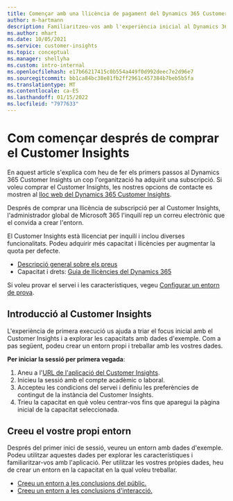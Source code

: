 ```yaml
---
title: Començar amb una llicència de pagament del Dynamics 365 Customer Insights
author: m-hartmann
description: Familiaritzeu-vos amb l'experiència inicial al Dynamics 365 Customer Insights i exploreu les seves capacitats.
ms.author: mhart
ms.date: 10/05/2021
ms.service: customer-insights
ms.topic: conceptual
ms.manager: shellyha
ms.custom: intro-internal
ms.openlocfilehash: e17b66217415c0b554a449f0d992deec7e2d96e7
ms.sourcegitcommit: bb1ca84bc38e81fb2ff2961c457384b7beb5b5fa
ms.translationtype: MT
ms.contentlocale: ca-ES
ms.lasthandoff: 01/15/2022
ms.locfileid: "7977633"
---
```

# <a name="get-started-after-purchasing-customer-insights"></a>Com començar després de comprar el Customer Insights

En aquest article s'explica com heu de fer els primers passos al Dynamics 365 Customer Insights un cop l'organització ha adquirit una subscripció. Si voleu comprar el Customer Insights, les nostres opcions de contacte es mostren al [lloc web del Dynamics 365 Customer Insights](https://dynamics.microsoft.com/ai/customer-insights/). 

Després de comprar una llicència de subscripció per al Customer Insights, l'administrador global de Microsoft 365 l'inquilí rep un correu electrònic que el convida a crear l'entorn. 

El Customer Insights està llicenciat per inquilí i inclou diverses funcionalitats. Podeu adquirir més capacitat i llicències per augmentar la quota per defecte. 
- [Descripció general sobre els preus](https://dynamics.microsoft.com/ai/customer-insights/pricing/)
- Capacitat i drets: [Guia de llicències del Dynamics 365](https://go.microsoft.com/fwlink/?LinkId=866544)

Si voleu provar el servei i les característiques, vegeu [Configurar un entorn de prova](trial-signup.md).

## <a name="start-with-customer-insights"></a>Introducció al Customer Insights

L'experiència de primera execució us ajuda a triar el focus inicial amb el Customer Insights i a explorar les capacitats amb dades d'exemple. Com a pas següent, podeu crear un entorn propi i treballar amb les vostres dades.

**Per iniciar la sessió per primera vegada**:

1. Aneu a l'[URL de l'aplicació del Customer Insights](https://home.ci.ai.dynamics.com).
1. Inicieu la sessió amb el compte acadèmic o laboral. 
1. Accepteu les condicions del servei i definiu les preferències de contingut de la instància del Customer Insights.
1. Trieu la capacitat en què voleu centrar-vos fins que aparegui la pàgina inicial de la capacitat seleccionada.

## <a name="create-your-own-environment"></a>Creeu el vostre propi entorn

Després del primer inici de sessió, veureu un entorn amb dades d'exemple. Podeu utilitzar aquestes dades per explorar les característiques i familiaritzar-vos amb l'aplicació. Per utilitzar les vostres pròpies dades, heu de crear un entorn en la capacitat en la qual voleu treballar.

- [Creeu un entorn a les conclusions del públic.](audience-insights/get-started-paid.md)
- [Creeu un entorn a les conclusions d'interacció.](engagement-insights/create-new-environment.md) 



